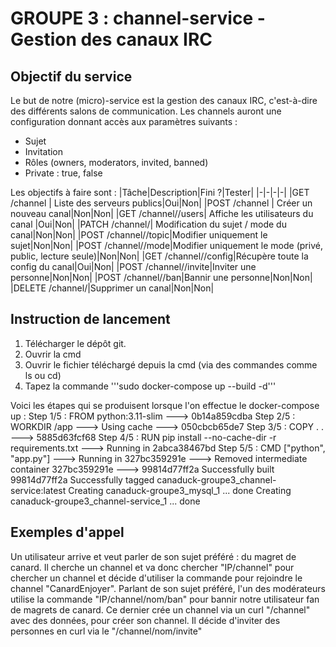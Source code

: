 # GROUPE 3 : channel-service - Gestion des canaux IRC
## Objectif du service
Le but de notre (micro)-service est la gestion des canaux IRC, c'est-à-dire des différents salons de communication. Les channels auront une configuration donnant accès aux paramètres suivants :
- Sujet
- Invitation
- Rôles (owners, moderators, invited, banned)
- Private : true, false

Les objectifs à faire sont : 
|Tâche|Description|Fini ?|Tester|
|-|-|-|-|
|GET /channel | Liste des serveurs publics|Oui|Non|
|POST /channel | Créer un nouveau canal|Non|Non|
|GET /channel/<nom>/users| Affiche les utilisateurs du canal |Oui|Non|
|PATCH /channel/<nom>| Modification du sujet / mode du canal|Non|Non|
|POST /channel/<nom>/topic|Modifier uniquement le sujet|Non|Non|
|POST /channel/<nom>/mode|Modifier uniquement le mode (privé, public, lecture seule)|Non|Non|
|GET /channel/<nom>/config|Récupère toute la config du canal|Oui|Non|
|POST /channel/<nom>/invite|Inviter une personne|Non|Non|
|POST /channel/<nom>/ban|Bannir une personne|Non|Non|
|DELETE /channel/<nom>|Supprimer un canal|Non|Non|

## Instruction de lancement

1. Télécharger le dépôt git.
2. Ouvrir la cmd
3. Ouvrir le fichier téléchargé depuis la cmd (via des commandes comme ls ou cd)
4. Tapez la commande '''sudo docker-compose up --build -d'''

Voici les étapes qui se produisent lorsque l'on effectue le docker-compose up :
Step 1/5 : FROM python:3.11-slim
 ---> 0b14a859cdba
Step 2/5 : WORKDIR /app
 ---> Using cache
 ---> 050cbcb65de7
Step 3/5 : COPY . .
 ---> 5885d63fcf68
Step 4/5 : RUN pip install --no-cache-dir -r requirements.txt
 ---> Running in 2abca38467bd
 Step 5/5 : CMD ["python", "app.py"]
 ---> Running in 327bc359291e
 ---> Removed intermediate container 327bc359291e
 ---> 99814d77ff2a
Successfully built 99814d77ff2a
Successfully tagged canaduck-groupe3_channel-service:latest
Creating canaduck-groupe3_mysql_1 ... done
Creating canaduck-groupe3_channel-service_1 ... done

## Exemples d'appel

Un utilisateur arrive et veut parler de son sujet préféré : du magret de canard.
Il cherche un channel et va donc chercher "IP/channel" pour chercher un channel et décide d'utiliser la commande pour rejoindre le channel "CanardEnjoyer".
Parlant de son sujet préféré, l'un des modérateurs utilise la commande "IP/channel/nom/ban" pour bannir notre utilisateur fan de magrets de canard.
Ce dernier crée un channel via un curl "/channel" avec des données, pour créer son channel.
 Il décide d'inviter des personnes en curl via le "/channel/nom/invite"
